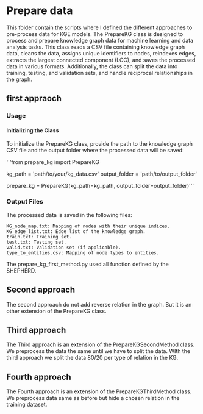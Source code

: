 # Prepare data

This folder contain the scripts where I defined the different approaches to pre-process data for KGE models.
The PrepareKG class is designed to process and prepare knowledge graph data for machine learning and data analysis tasks. This class reads a CSV file containing knowledge graph data, cleans the data, assigns unique identifiers to nodes, reindexes edges, extracts the largest connected component (LCC), and saves the processed data in various formats. Additionally, the class can split the data into training, testing, and validation sets, and handle reciprocal relationships in the graph.

## first appraoch

### Usage

 #### Initializing the Class

To initialize the PrepareKG class, provide the path to the knowledge graph CSV file and the output folder where the processed data will be saved:

'''from prepare_kg import PrepareKG

kg_path = 'path/to/your/kg_data.csv'
output_folder = 'path/to/output_folder'

prepare_kg = PrepareKG(kg_path=kg_path, output_folder=output_folder)'''

### Output Files

The processed data is saved in the following files:

    KG_node_map.txt: Mapping of nodes with their unique indices.
    KG_edge_list.txt: Edge list of the knowledge graph.
    train.txt: Training set.
    test.txt: Testing set.
    valid.txt: Validation set (if applicable).
    type_to_entities.csv: Mapping of node types to entities.

The prepare_kg_first_method.py used all function defined by the SHEPHERD. 

## Second approach

The second approach do not add reverse relation in the graph. But it is an other extension of the PrepareKG class. 

## Third approach

The Third approach is an extension of the PrepareKGSecondMethod class. 
We preprocess the data the same until we have to split the data. WIth the third approach we split the data 80/20 per type of relation in the KG. 

## Fourth approach

The Fourth approach is an extension of the PrepareKGThirdMethod class.
We preprocess data same as before but hide a chosen relation in the training dataset. 

